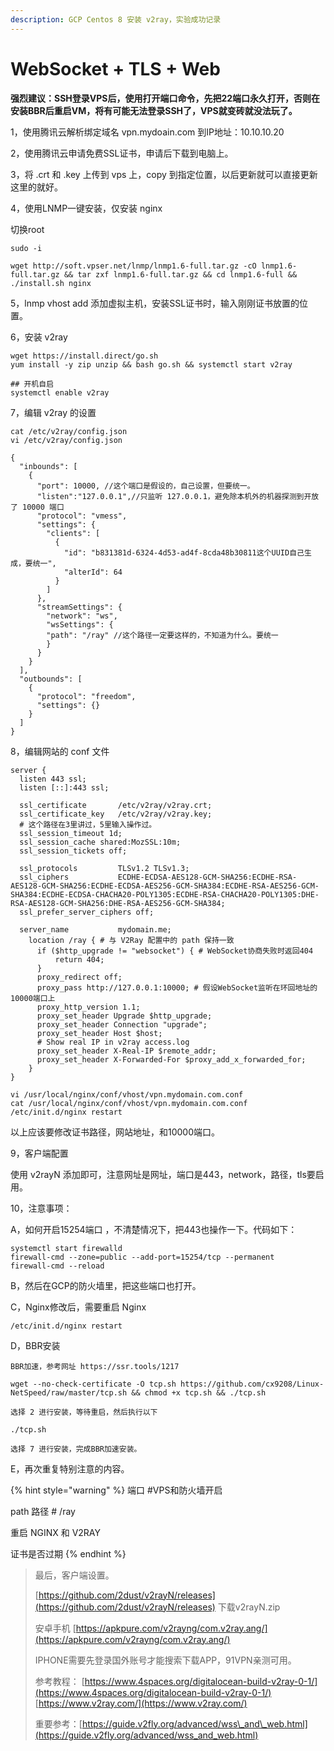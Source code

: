 ```yaml
---
description: GCP Centos 8 安装 v2ray，实验成功记录
---
```


# WebSocket + TLS + Web

**强烈建议：SSH登录VPS后，使用打开端口命令，先把22端口永久打开，否则在安装BBR后重启VM，将有可能无法登录SSH了，VPS就变砖就没法玩了。**

1，使用腾讯云解析绑定域名 vpn.mydoain.com 到IP地址：10.10.10.20

2，使用腾讯云申请免费SSL证书，申请后下载到电脑上。

3，将 .crt 和 .key 上传到 vps 上，copy 到指定位置，以后更新就可以直接更新这里的就好。

4，使用LNMP一键安装，仅安装 nginx

切换root

```text
sudo -i
```

```text
wget http://soft.vpser.net/lnmp/lnmp1.6-full.tar.gz -cO lnmp1.6-full.tar.gz && tar zxf lnmp1.6-full.tar.gz && cd lnmp1.6-full && ./install.sh nginx
```

5，lnmp vhost add 添加虚拟主机，安装SSL证书时，输入刚刚证书放置的位置。

6，安装 v2ray 

```text
wget https://install.direct/go.sh
yum install -y zip unzip && bash go.sh && systemctl start v2ray

## 开机自启
systemctl enable v2ray
```

7，编辑 v2ray 的设置

```text
cat /etc/v2ray/config.json
vi /etc/v2ray/config.json
```

```text
{
  "inbounds": [
    {
      "port": 10000, //这个端口是假设的，自己设置，但要统一。
      "listen":"127.0.0.1",//只监听 127.0.0.1，避免除本机外的机器探测到开放了 10000 端口
      "protocol": "vmess",
      "settings": {
        "clients": [
          {
            "id": "b831381d-6324-4d53-ad4f-8cda48b30811这个UUID自己生成，要统一",
            "alterId": 64
          }
        ]
      },
      "streamSettings": {
        "network": "ws",
        "wsSettings": {
        "path": "/ray" //这个路径一定要这样的，不知道为什么。要统一
        }
      }
    }
  ],
  "outbounds": [
    {
      "protocol": "freedom",
      "settings": {}
    }
  ]
}
```

8，编辑网站的 conf 文件

```text
server {
  listen 443 ssl;
  listen [::]:443 ssl;
  
  ssl_certificate       /etc/v2ray/v2ray.crt;
  ssl_certificate_key   /etc/v2ray/v2ray.key;
  # 这个路径在3里讲过，5里输入操作过。
  ssl_session_timeout 1d;
  ssl_session_cache shared:MozSSL:10m;
  ssl_session_tickets off;
  
  ssl_protocols         TLSv1.2 TLSv1.3;
  ssl_ciphers           ECDHE-ECDSA-AES128-GCM-SHA256:ECDHE-RSA-AES128-GCM-SHA256:ECDHE-ECDSA-AES256-GCM-SHA384:ECDHE-RSA-AES256-GCM-SHA384:ECDHE-ECDSA-CHACHA20-POLY1305:ECDHE-RSA-CHACHA20-POLY1305:DHE-RSA-AES128-GCM-SHA256:DHE-RSA-AES256-GCM-SHA384;
  ssl_prefer_server_ciphers off;
  
  server_name           mydomain.me;
    location /ray { # 与 V2Ray 配置中的 path 保持一致
      if ($http_upgrade != "websocket") { # WebSocket协商失败时返回404
          return 404;
      }
      proxy_redirect off;
      proxy_pass http://127.0.0.1:10000; # 假设WebSocket监听在环回地址的10000端口上
      proxy_http_version 1.1;
      proxy_set_header Upgrade $http_upgrade;
      proxy_set_header Connection "upgrade";
      proxy_set_header Host $host;
      # Show real IP in v2ray access.log
      proxy_set_header X-Real-IP $remote_addr;
      proxy_set_header X-Forwarded-For $proxy_add_x_forwarded_for;
    }
}
```

```text
vi /usr/local/nginx/conf/vhost/vpn.mydomain.com.conf
cat /usr/local/nginx/conf/vhost/vpn.mydomain.com.conf
/etc/init.d/nginx restart
```

以上应该要修改证书路径，网站地址，和10000端口。

9，客户端配置

使用 v2rayN 添加即可，注意网址是网址，端口是443，network，路径，tls要启用。

10，注意事项：

A，如何开启15254端口 ，不清楚情况下，把443也操作一下。代码如下：

```text
systemctl start firewalld
firewall-cmd --zone=public --add-port=15254/tcp --permanent
firewall-cmd --reload
```

B，然后在GCP的防火墙里，把这些端口也打开。

C，Nginx修改后，需要重启 Nginx

```text
/etc/init.d/nginx restart
```

D，BBR安装

```text
BBR加速，参考网址 https://ssr.tools/1217

wget --no-check-certificate -O tcp.sh https://github.com/cx9208/Linux-NetSpeed/raw/master/tcp.sh && chmod +x tcp.sh && ./tcp.sh

选择 2 进行安装，等待重启，然后执行以下

./tcp.sh

选择 7 进行安装，完成BBR加速安装。
```

E，再次重复特别注意的内容。

{% hint style="warning" %}
端口 \#VPS和防火墙开启

path 路径 \# /ray 

重启 NGINX 和 V2RAY

证书是否过期
{% endhint %}

> 最后，客户端设置。
>
> [https://github.com/2dust/v2rayN/releases](https://github.com/2dust/v2rayN/releases) 下载v2rayN.zip
>
> 安卓手机 [https://apkpure.com/v2rayng/com.v2ray.ang/](https://apkpure.com/v2rayng/com.v2ray.ang/)
>
> IPHONE需要先登录国外账号才能搜索下载APP，91VPN亲测可用。
>
> 参考教程： [https://www.4spaces.org/digitalocean-build-v2ray-0-1/](https://www.4spaces.org/digitalocean-build-v2ray-0-1/) [https://www.v2ray.com/](https://www.v2ray.com/)
>
> 重要参考：[https://guide.v2fly.org/advanced/wss\_and\_web.html](https://guide.v2fly.org/advanced/wss_and_web.html)

